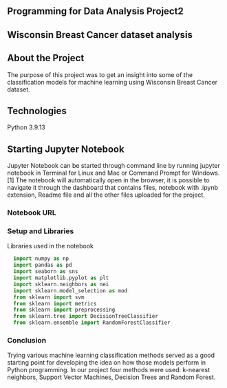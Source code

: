 ## Programming for Data Analysis Project2
 
## Wisconsin Breast Cancer dataset analysis

## About the Project
 The purpose of this project was to get an insight into some of the classification models for machine learning using Wisconsin Breast Cancer dataset.

## Technologies
 Python 3.9.13

## Starting Jupyter Notebook

 Jupyter Notebook can be started through command line by running jupyter notebook in Terminal for Linux and Mac or Command Prompt for Windows.[1] The notebook will automatically open in the browser, it is possible to navigate it through the dashboard that contains files, notebook with .ipynb extension, Readme file and all the other files uploaded for the project.

### Notebook URL
 
### Setup and Libraries
 Libraries used in the notebook 
  ```python
    import numpy as np
    import pandas as pd
    import seaborn as sns
    import matplotlib.pyplot as plt
    import sklearn.neighbors as nei
    import sklearn.model_selection as mod
    from sklearn import svm
    from sklearn import metrics
    from sklearn import preprocessing
    from sklearn.tree import DecisionTreeClassifier
    from sklearn.ensemble import RandomForestClassifier
```

### Conclusion
 Trying various machine learning classification methods served as a good starting point for developing the idea on how those models perform in Python programming. In our project four methods were used: k-nearest neighbors, Support Vector Machines, Decision Trees and Random Forest.